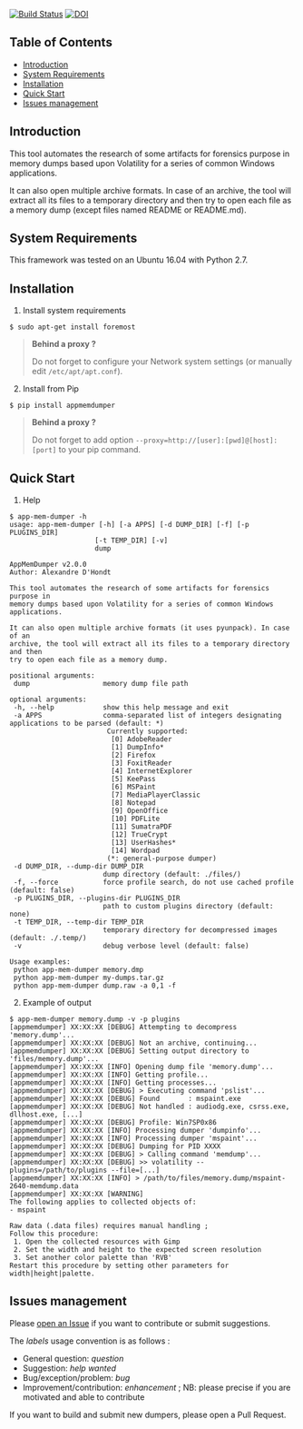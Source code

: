 [![Build Status](https://travis-ci.org/dhondta/AppmemDumper.svg?branch=master)](https://travis-ci.org/dhondta/AppmemDumper)
[![DOI](https://zenodo.org/badge/DOI/10.5281/zenodo.804958.svg)](https://doi.org/10.5281/zenodo.804958)


## Table of Contents

   * [Introduction](#introduction)
   * [System Requirements](#system-requirements)
   * [Installation](#installation)
   * [Quick Start](#quick-start)
   * [Issues management](#issues-management)


## Introduction

This tool automates the research of some artifacts for forensics purpose in memory dumps based upon Volatility for a series of common Windows applications.

It can also open multiple archive formats. In case of an archive, the tool will extract all its files to a temporary directory and then try to open each file as a memory dump (except files named README or README.md).


## System Requirements

This framework was tested on an Ubuntu 16.04 with Python 2.7.


## Installation

1. Install system requirements

 ```session
 $ sudo apt-get install foremost
 ```

 > **Behind a proxy ?**
 > 
 > Do not forget to configure your Network system settings (or manually edit `/etc/apt/apt.conf`).
 
2. Install from Pip

 ```session
 $ pip install appmemdumper
 ```

 > **Behind a proxy ?**
 > 
 > Do not forget to add option `--proxy=http://[user]:[pwd]@[host]:[port]` to your pip command.


## Quick Start

1. Help

 ```session
 $ app-mem-dumper -h
usage: app-mem-dumper [-h] [-a APPS] [-d DUMP_DIR] [-f] [-p PLUGINS_DIR]
                      [-t TEMP_DIR] [-v]
                      dump

AppMemDumper v2.0.0
Author: Alexandre D'Hondt

This tool automates the research of some artifacts for forensics purpose in
 memory dumps based upon Volatility for a series of common Windows applications.

It can also open multiple archive formats (it uses pyunpack). In case of an
 archive, the tool will extract all its files to a temporary directory and then
 try to open each file as a memory dump.

positional arguments:
  dump                  memory dump file path

optional arguments:
  -h, --help            show this help message and exit
  -a APPS               comma-separated list of integers designating applications to be parsed (default: *)
                         Currently supported: 
                          [0] AdobeReader
                          [1] DumpInfo*
                          [2] Firefox
                          [3] FoxitReader
                          [4] InternetExplorer
                          [5] KeePass
                          [6] MSPaint
                          [7] MediaPlayerClassic
                          [8] Notepad
                          [9] OpenOffice
                          [10] PDFLite
                          [11] SumatraPDF
                          [12] TrueCrypt
                          [13] UserHashes*
                          [14] Wordpad
                         (*: general-purpose dumper)
  -d DUMP_DIR, --dump-dir DUMP_DIR
                        dump directory (default: ./files/)
  -f, --force           force profile search, do not use cached profile (default: false)
  -p PLUGINS_DIR, --plugins-dir PLUGINS_DIR
                        path to custom plugins directory (default: none)
  -t TEMP_DIR, --temp-dir TEMP_DIR
                        temporary directory for decompressed images (default: ./.temp/)
  -v                    debug verbose level (default: false)

Usage examples:
  python app-mem-dumper memory.dmp
  python app-mem-dumper my-dumps.tar.gz
  python app-mem-dumper dump.raw -a 0,1 -f
 
 ```
 
2. Example of output

 ```session
 $ app-mem-dumper memory.dump -v -p plugins
 [appmemdumper] XX:XX:XX [DEBUG] Attempting to decompress 'memory.dump'...
 [appmemdumper] XX:XX:XX [DEBUG] Not an archive, continuing...
 [appmemdumper] XX:XX:XX [DEBUG] Setting output directory to 'files/memory.dump'...
 [appmemdumper] XX:XX:XX [INFO] Opening dump file 'memory.dump'...
 [appmemdumper] XX:XX:XX [INFO] Getting profile...
 [appmemdumper] XX:XX:XX [INFO] Getting processes...
 [appmemdumper] XX:XX:XX [DEBUG] > Executing command 'pslist'...
 [appmemdumper] XX:XX:XX [DEBUG] Found       : mspaint.exe
 [appmemdumper] XX:XX:XX [DEBUG] Not handled : audiodg.exe, csrss.exe, dllhost.exe, [...]
 [appmemdumper] XX:XX:XX [DEBUG] Profile: Win7SP0x86
 [appmemdumper] XX:XX:XX [INFO] Processing dumper 'dumpinfo'...
 [appmemdumper] XX:XX:XX [INFO] Processing dumper 'mspaint'...
 [appmemdumper] XX:XX:XX [DEBUG] Dumping for PID XXXX
 [appmemdumper] XX:XX:XX [DEBUG] > Calling command 'memdump'...
 [appmemdumper] XX:XX:XX [DEBUG] >> volatility --plugins=/path/to/plugins --file=[...]
 [appmemdumper] XX:XX:XX [INFO] > /path/to/files/memory.dump/mspaint-2640-memdump.data
 [appmemdumper] XX:XX:XX [WARNING] 
 The following applies to collected objects of:
 - mspaint
 
 Raw data (.data files) requires manual handling ;
 Follow this procedure:
  1. Open the collected resources with Gimp
  2. Set the width and height to the expected screen resolution
  3. Set another color palette than 'RVB'
 Restart this procedure by setting other parameters for width|height|palette.

 ```


## Issues management

Please [open an Issue](https://github.com/dhondta/appmemdumper/issues/new) if you want to contribute or submit suggestions. 

The *labels* usage convention is as follows :
 - General question: *question*
 - Suggestion: *help wanted*
 - Bug/exception/problem: *bug*
 - Improvement/contribution: *enhancement* ; NB: please precise if you are motivated and able to contribute

If you want to build and submit new dumpers, please open a Pull Request.

